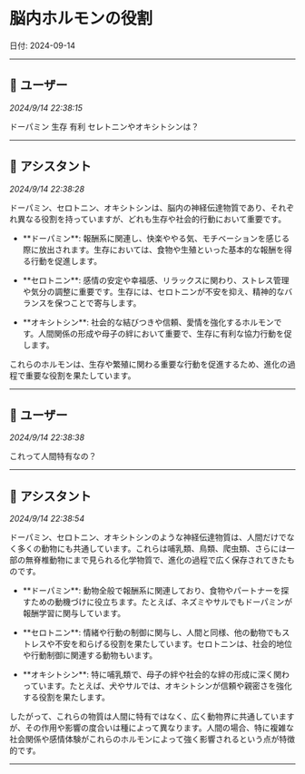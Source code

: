 # 脳内ホルモンの役割

日付: 2024-09-14

---

## 👤 ユーザー
*2024/9/14 22:38:15*

ドーパミン 生存 有利
セレトニンやオキシトシンは？

---

## 🤖 アシスタント
*2024/9/14 22:38:28*

ドーパミン、セロトニン、オキシトシンは、脳内の神経伝達物質であり、それぞれ異なる役割を持っていますが、どれも生存や社会的行動において重要です。

- \*\*ドーパミン\*\*: 報酬系に関連し、快楽ややる気、モチベーションを感じる際に放出されます。生存においては、食物や生殖といった基本的な報酬を得る行動を促進します。
  
- \*\*セロトニン\*\*: 感情の安定や幸福感、リラックスに関わり、ストレス管理や気分の調整に重要です。生存には、セロトニンが不安を抑え、精神的なバランスを保つことで寄与します。

- \*\*オキシトシン\*\*: 社会的な結びつきや信頼、愛情を強化するホルモンです。人間関係の形成や母子の絆において重要で、生存に有利な協力行動を促します。

これらのホルモンは、生存や繁殖に関わる重要な行動を促進するため、進化の過程で重要な役割を果たしています。

---

## 👤 ユーザー
*2024/9/14 22:38:38*

これって人間特有なの？

---

## 🤖 アシスタント
*2024/9/14 22:38:54*

ドーパミン、セロトニン、オキシトシンのような神経伝達物質は、人間だけでなく多くの動物にも共通しています。これらは哺乳類、鳥類、爬虫類、さらには一部の無脊椎動物にまで見られる化学物質で、進化の過程で広く保存されてきたものです。

- \*\*ドーパミン\*\*: 動物全般で報酬系に関連しており、食物やパートナーを探すための動機づけに役立ちます。たとえば、ネズミやサルでもドーパミンが報酬学習に関与しています。

- \*\*セロトニン\*\*: 情緒や行動の制御に関与し、人間と同様、他の動物でもストレスや不安を和らげる役割を果たしています。セロトニンは、社会的地位や行動制御に関連する動物もいます。

- \*\*オキシトシン\*\*: 特に哺乳類で、母子の絆や社会的な絆の形成に深く関わっています。たとえば、犬やサルでは、オキシトシンが信頼や親密さを強化する役割を果たします。

したがって、これらの物質は人間に特有ではなく、広く動物界に共通していますが、その作用や影響の度合いは種によって異なります。人間の場合、特に複雑な社会関係や感情体験がこれらのホルモンによって強く影響されるという点が特徴的です。

---
